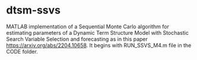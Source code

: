 # dtsm-ssvs
MATLAB implementation of a Sequential Monte Carlo algorithm for estimating parameters of a Dynamic Term Structure Model with Stochastic Search Variable Selection and forecasting as in this paper https://arxiv.org/abs/2204.10658. It begins with RUN_SSVS_M4.m file in the CODE folder.

